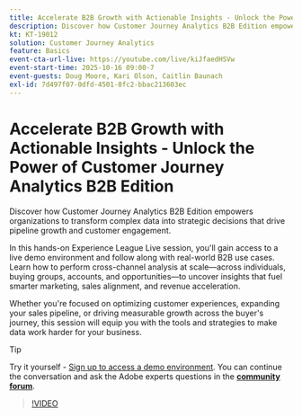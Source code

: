 ```yaml
---
title: Accelerate B2B Growth with Actionable Insights - Unlock the Power of Customer Journey Analytics B2B Edition
description: Discover how Customer Journey Analytics B2B Edition empowers organizations to transform complex data into strategic decisions that drive pipeline growth and customer engagement.
kt: KT-19012
solution: Customer Journey Analytics
feature: Basics
event-cta-url-live: https://youtube.com/live/kiJfaedHSVw
event-start-time: 2025-10-16 09:00-7
event-guests: Doug Moore, Kari Olson, Caitlin Baunach
exl-id: 7d497f07-0dfd-4501-8fc2-bbac213603ec
---
```

# Accelerate B2B Growth with Actionable Insights - Unlock the Power of Customer Journey Analytics B2B Edition

Discover how Customer Journey Analytics B2B Edition empowers organizations to transform complex data into strategic decisions that drive pipeline growth and customer engagement.

In this hands-on Experience League Live session, you'll gain access to a live demo environment and follow along with real-world B2B use cases. Learn how to perform cross-channel analysis at scale—across individuals, buying groups, accounts, and opportunities—to uncover insights that fuel smarter marketing, sales alignment, and revenue acceleration.

Whether you're focused on optimizing customer experiences, expanding your sales pipeline, or driving measurable growth across the buyer's journey, this session will equip you with the tools and strategies to make data work harder for your business.

>[!TIP]
>
> Try it yourself - [Sign up to access a demo environment](https://business.adobe.com/resources/customer-journey-analytics-b2b-edition-sandbox.html).
> You can continue the conversation and ask the Adobe experts questions in the **[community forum](https://experienceleaguecommunities.adobe.com/t5/adobe-analytics-discussions/experience-league-live-unlock-the-power-of-customer-journey/td-p/780513#)**.

>[!VIDEO](https://video.tv.adobe.com/v/3476010/?learn=on&enablevpops)

